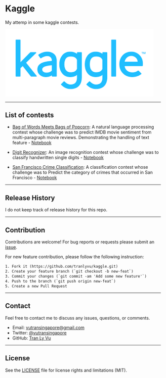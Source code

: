 # **Kaggle**

My attemp in some kaggle contests. 

<img src="img/kaggle.png" width="480" alt="Combined Image" />

---
List of contests
---

* [Bag of Words Meets Bags of Popcorn](https://github.com/tranlyvu/kaggle/tree/master/Bag%20of%20Words%20Meets%20Bags%20of%20Popcorn): A natural language processing contest whose challenge was to predict IMDB movie sentiment from multi-paragraph movie reviews. Demonstrating the handling of text feature - [Notebook](http://nbviewer.ipython.org/gist/tranlyvu/bc2ea679ba0a98ec26c5)

* [Digit Recognizer](https://github.com/tranlyvu/kaggle/tree/master/Digit%20Recognizer): An image recognition contest whose challenge was to classify handwritten single digits - [Notebook](http://nbviewer.ipython.org/gist/tranlyvu/da54146d97147cb401c4)

* [San Francisco Crime Classification](https://github.com/tranlyvu/kaggle/tree/master/San%20Francisco%20Crime%20Classification): A classification contest whose challenge was to Predict the category of crimes that occurred in San Francisco - [Notebook](https://github.com/tranlyvu/kaggle-contests/tree/master/San%20Francisco%20Crime%20Classification) 

--- 
Release History
---

I do not keep track of release history for this repo.

---
Contribution
---

Contributions are welcome! For bug reports or requests please submit an [issue](https://github.com/tranlyvu/kaggle/issues).


For new feature contribution, please follow the following instruction:

```
1. Fork it (https://github.com/tranlyvu/kaggle.git)
2. Create your feature branch (`git checkout -b new-feat`)
3. Commit your changes (`git commit -am 'Add some new feature'`)
4. Push to the branch (`git push origin new-feat`)
5. Create a new Pull Request
```

---
Contact
---

Feel free to contact me to discuss any issues, questions, or comments.
*  Email: vutransingapore@gmail.com
*  Twitter: [@vutransingapore](https://twitter.com/vutransingapore)
*  GitHub: [Tran Ly Vu](https://github.com/tranlyvu)

---
License
---
See the [LICENSE](https://github.com/tranlyvu/kaggle/blob/master/LICENSE.md) file for license rights and limitations (MIT).

	
